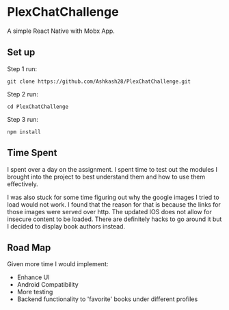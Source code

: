 # PlexChatChallenge
A simple React Native with Mobx App.

## Set up

Step 1 run:
```
git clone https://github.com/Ashkash28/PlexChatChallenge.git
``` 

Step 2 run:
```
cd PlexChatChallenge
``` 

Step 3 run:
```
npm install
``` 

## Time Spent
I spent over a day on the assignment. I spent time to test out the modules I brought into the project to best understand them and how to use them effectively. 

I was also stuck for some time figuring out why the google images I tried to load would not work. I found that the reason for that is because the links for those images were served over http. The updated IOS does not allow for insecure content to be loaded. There are definitely hacks to go around it but I decided to display book authors instead.

## Road Map
Given more time I would implement:

* Enhance UI
* Android Compatibility
* More testing
* Backend functionality to 'favorite' books under different profiles


